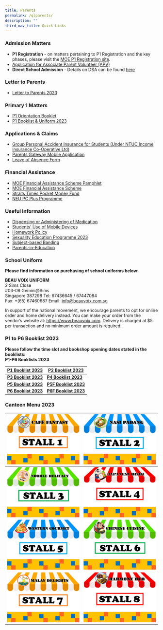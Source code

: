 ```yaml
---
title: Parents
permalink: /qlparents/
description: ""
third_nav_title: Quick Links
---
```

### Admission Matters
* **P1 Registration** - on matters pertaining to P1 Registration and the key phases, please visit the [MOE P1 Registration site](https://www.moe.gov.sg/primary/p1-registration). 
* [Application for Associate Parent Volunteer (APV)](https://form.gov.sg/61e6499a860fdd0014a8ee99)
* **Direct School Admission** - Details on DSA can be found [here](https://www.moe.gov.sg/secondary/dsa)

### Letter to Parents
* [Letter to Parents 2023](https://www.horizonpri.moe.edu.sg/our-partners/parents/letter-to-parents/)

### Primary 1 Matters
* [P1 Orientation Booklet](/files/P1%20Orientation%20Booklet%202023.pdf)
* [P1 Booklist & Uniform 2023](/files/Booklists/booklistp1.pdf)

### Applications & Claims
* [Group Personal Accident Insurance for Students (Under NTUC Income Insurance Co-Operative Ltd)](/files/Application%20Forms/Insurance%20Product%20Fact%20Sheet%20Year%202023.pdf)
* [Parents Gateway Mobile Application](https://pg.moe.edu.sg/)
* [Leave of Absence Form](https://form.gov.sg/60ff8bf95f725c0011dd6188)

### Financial Assistance
* [MOE Financial Assistance Scheme Pamphlet](https://www.moe.gov.sg/financial-matters/financial-assistance)
* [MOE Financial Assistance Scheme](/files/Financial%20Assistance/MOE%20FAS%20Application%20Form%20Sep%202022.pdf)
* [Straits Times Pocket Money Fund](https://www.spmf.org.sg/howtoapply)
* [NEU PC Plus Programme](https://www.imda.gov.sg/neupc)

###  Useful Information
* [Dispensing or Administering of Medication](https://www.horizonpri.moe.edu.sg/our-partners/parents/administrative-matters/dispensing-or-administering-of-medication/)
* [Students' Use of Mobile Devices](https://www.horizonpri.moe.edu.sg/our-partners/parents/administrative-matters/students-use-of-mobile-devices/)
* [Homework Policy](https://www.horizonpri.moe.edu.sg/homeworkpolicy/)
* [Sexuality Education Programme 2023](/files/Sexuality%20Education/2023%20Info%20on%20SEd_HRPS.pdf)
* [Subject-based Banding](https://www.moe.gov.sg/primary/curriculum/subject-based-banding)
* [Parents-in-Education](https://www.schoolbag.edu.sg/)

### School Uniform
**Please find information on purchasing of school uniforms below:**

**BEAU VOIX UNIFORM** <br>
2 Sims Close <br>
#03-08 Gemini@Sims<br>
Singapore 387298 
Tel: 67436645 / 67447084<br>
Fax: +(65) 67460687
Email: info@beauvoix.com.sg
 
In support of the national movement, we encourage parents to opt for online order and home delivery instead. You can make your order from the vendor’s website at: https://www.beauvoix.com. Delivery is charged at $5 per transaction and no minimum order amount is required.

### P1 to P6 Booklist 2023
**Please follow the time slot and bookshop opening dates stated in the booklists:**<br>
**P1-P6 Booklists 2023**<br>

| [P1 Booklist 2023](/files/Booklists/booklistp1.pdf)| [P2 Booklist 2023](/files/Booklists/booklistp2.pdf) |
| -------- | -------- |
| **[P3 Booklist 2023](/files/Booklists/booklistp3.pdf)**| **[P4 Booklist 2023](/files/Booklists/booklistp4.pdf)** |
| **[P5 Booklist 2023](/files/Booklists/booklistp5.pdf)** | **[P5F Booklist 2023](/files/Booklists/booklistp5f.pdf)**   |
| **[P6 Booklist 2023](/files/Booklists/booklistp6.pdf)** | **[P6F Booklist 2023](/files/Booklists/booklistp6f.pdf)** |

### Canteen Menu 2023


|  [ ![](/images/stall1.jpg)](https://staging.d21co4ykjghpsi.amplifyapp.com/images/menu1.jpg) | [ ![](/images/stall2.jpg)](https://staging.d21co4ykjghpsi.amplifyapp.com/images/menu2.jpg) |
| -------- | -------- |
| [ ![](/images/stall3.jpg)](https://staging.d21co4ykjghpsi.amplifyapp.com/images/menu3.jpg)| [ ![](/images/stall4.jpg)](https://staging.d21co4ykjghpsi.amplifyapp.com/images/menu4.jpg) |
| [ ![](/images/stall5.jpg)](https://staging.d21co4ykjghpsi.amplifyapp.com/images/menu5.jpg)  | [ ![](/images/stall6.jpg)](https://staging.d21co4ykjghpsi.amplifyapp.com/images/menu6.jpg) |
| [ ![](/images/stall7.jpg)](https://staging.d21co4ykjghpsi.amplifyapp.com/images/menu7.jpg) | [ ![](/images/stall8.jpg)](https://staging.d21co4ykjghpsi.amplifyapp.com/images/menu8.jpg) |